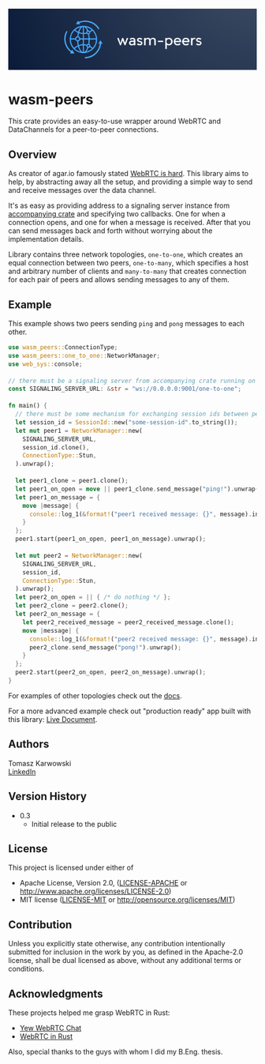 ![logo](logo.png)
# wasm-peers

This crate provides an easy-to-use wrapper around WebRTC and DataChannels for a peer-to-peer connections.

## Overview

As creator of agar.io famously stated [WebRTC is hard](https://news.ycombinator.com/item?id=13264952).
This library aims to help, by abstracting away all the setup, and providing a simple way to send
and receive messages over the data channel.

It's as easy as providing address to a signaling server instance from
[accompanying crate](https://github.com/wasm-peers/wasm-peers/tree/main/signaling-server) and specifying two callbacks.
One for when a connection opens, and one for when a message is received.
After that you can send messages back and forth without worrying about the implementation details.

Library contains three network topologies, `one-to-one`, which creates an equal connection between two peers,
`one-to-many`, which specifies a host and arbitrary number of clients
and `many-to-many` that creates connection for each pair of peers and allows sending messages to any of them.

## Example

This example shows two peers sending `ping` and `pong` messages to each other.

```rust
use wasm_peers::ConnectionType;
use wasm_peers::one_to_one::NetworkManager;
use web_sys::console;

// there must be a signaling server from accompanying crate running on this port
const SIGNALING_SERVER_URL: &str = "ws://0.0.0.0:9001/one-to-one";

fn main() {
  // there must be some mechanism for exchanging session ids between peers
  let session_id = SessionId::new("some-session-id".to_string());
  let mut peer1 = NetworkManager::new(
    SIGNALING_SERVER_URL,
    session_id.clone(),
    ConnectionType::Stun,
  ).unwrap();

  let peer1_clone = peer1.clone();
  let peer1_on_open = move || peer1_clone.send_message("ping!").unwrap();
  let peer1_on_message = {
    move |message| {
      console::log_1(&format!("peer1 received message: {}", message).into());
    }
  };
  peer1.start(peer1_on_open, peer1_on_message).unwrap();

  let mut peer2 = NetworkManager::new(
    SIGNALING_SERVER_URL,
    session_id,
    ConnectionType::Stun,
  ).unwrap();
  let peer2_on_open = || { /* do nothing */ };
  let peer2_clone = peer2.clone();
  let peer2_on_message = {
    let peer2_received_message = peer2_received_message.clone();
    move |message| {
      console::log_1(&format!("peer2 received message: {}", message).into());
      peer2_clone.send_message("pong!").unwrap();
    }
  };
  peer2.start(peer2_on_open, peer2_on_message).unwrap();
}
```

For examples of other topologies check out the [docs](https://docs.rs/wasm-peers/latest/wasm_peers/).

For a more advanced example check out "production ready" app built with this library: [Live Document](https://github.com/wasm-peers/live-document). 

## Authors

Tomasz Karwowski  
[LinkedIn](https://www.linkedin.com/in/tomek-karwowski/)

## Version History

* 0.3
  * Initial release to the public

## License

This project is licensed under either of

* Apache License, Version 2.0, ([LICENSE-APACHE](LICENSE-APACHE) or
  http://www.apache.org/licenses/LICENSE-2.0)
* MIT license ([LICENSE-MIT](LICENSE-MIT) or
  http://opensource.org/licenses/MIT)

## Contribution

Unless you explicitly state otherwise, any contribution intentionally submitted
for inclusion in the work by you, as defined in the Apache-2.0 license,
shall be dual licensed as above, without any additional terms or conditions.

## Acknowledgments

These projects helped me grasp WebRTC in Rust:
* [Yew WebRTC Chat](https://github.com/codec-abc/Yew-WebRTC-Chat)
* [WebRTC in Rust](https://github.com/Charles-Schleich/WebRTC-in-Rust)

Also, special thanks to the guys with whom I did my B.Eng. thesis.